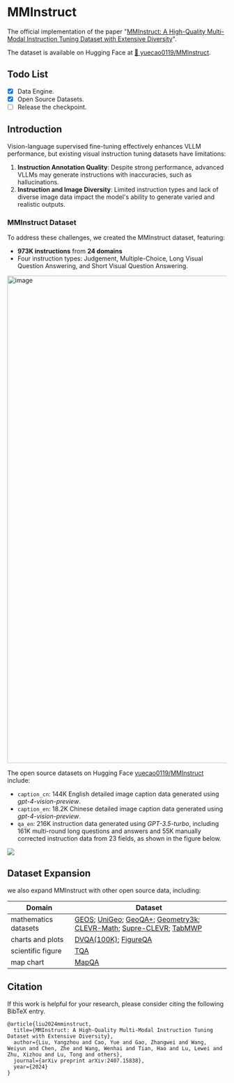 # MMInstruct

The official implementation of the paper "[MMInstruct: A High-Quality Multi-Modal Instruction Tuning Dataset with Extensive Diversity](http://arxiv.org/abs/2407.15838)".

The dataset is available on Hugging Face at [🤗 yuecao0119/MMInstruct](https://huggingface.co/datasets/yuecao0119/MMInstruct).

## Todo List

- [x] Data Engine.
- [x] Open Source Datasets.
- [ ] Release the checkpoint.

## Introduction

Vision-language supervised fine-tuning effectively enhances VLLM performance, but existing visual instruction tuning datasets have limitations:

1. **Instruction Annotation Quality**: Despite strong performance, advanced VLLMs may generate instructions with inaccuracies, such as hallucinations.
2. **Instruction and Image Diversity**: Limited instruction types and lack of diverse image data impact the model's ability to generate varied and realistic outputs.

### MMInstruct Dataset

To address these challenges, we created the MMInstruct dataset, featuring:
- **973K instructions** from **24 domains**
- Four instruction types: Judgement, Multiple-Choice, Long Visual Question Answering, and Short Visual Question Answering.

<img width="1117" alt="image" src="https://github.com/user-attachments/assets/92ef8128-89e3-4891-9dad-6c64da2c9de3">


The open source datasets on Hugging Face [yuecao0119/MMInstruct](https://huggingface.co/datasets/yuecao0119/MMInstruct) include:

* `caption_cn`: 144K English detailed image caption data generated using *gpt-4-vision-preview*.
* `caption_en`: 18.2K Chinese detailed image caption data generated using *gpt-4-vision-preview*.
* `qa_en`: 216K instruction data generated using *GPT-3.5-turbo*, including 161K multi-round long questions and answers and 55K manually corrected instruction data from 23 fields, as shown in the figure below.

<image src='figs/example_in_domain.png'></image>

## Dataset Expansion

we also expand MMInstruct with other open source data, including:

| Domain                 | Dataset                                                      |
| -------------------- | ------------------------------------------------------------ |
| mathematics datasets | [GEOS](https://aclanthology.org/D15-1171.pdf); [UniGeo](https://arxiv.org/abs/2212.02746); [GeoQA+](https://aclanthology.org/2022.coling-1.130/); [Geometry3k](https://arxiv.org/abs/2105.04165); [CLEVR-Math](https://arxiv.org/abs/2208.05358); [Supre-CLEVR](https://openaccess.thecvf.com/content/CVPR2023/html/Li_Super-CLEVR_A_Virtual_Benchmark_To_Diagnose_Domain_Robustness_in_Visual_CVPR_2023_paper.html); [TabMWP](https://arxiv.org/abs/2209.14610) |
| charts and plots     | [DVQA(100K)](https://openaccess.thecvf.com/content_cvpr_2018/html/Kafle_DVQA_Understanding_Data_CVPR_2018_paper.html); [FigureQA](https://arxiv.org/abs/1710.07300) |
| scientific figure    | [TQA](https://openaccess.thecvf.com/content_cvpr_2017/html/Kembhavi_Are_You_Smarter_CVPR_2017_paper.html) |
| map chart            | [MapQA](https://arxiv.org/abs/2211.08545)                    |




## Citation

If this work is helpful for your research, please consider citing the following BibTeX entry.

```
@article{liu2024mminstruct,
  title={MMInstruct: A High-Quality Multi-Modal Instruction Tuning Dataset with Extensive Diversity},
  author={Liu, Yangzhou and Cao, Yue and Gao, Zhangwei and Wang, Weiyun and Chen, Zhe and Wang, Wenhai and Tian, Hao and Lu, Lewei and Zhu, Xizhou and Lu, Tong and others},
  journal={arXiv preprint arXiv:2407.15838},
  year={2024}
}
```
